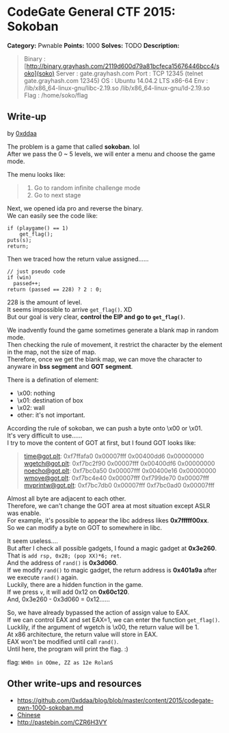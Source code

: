 # CodeGate General CTF 2015: Sokoban

**Category:** Pwnable
**Points:** 1000
**Solves:** TODO
**Description:** 

> Binary : [http://binary.grayhash.com/2119d600d79a81bcfeca15676446bcc4/soko](soko)
> Server : gate.grayhash.com
> Port : TCP 12345 (telnet gate.grayhash.com 12345)
> OS : Ubuntu 14.04.2 LTS x86-64
> Env : /lib/x86_64-linux-gnu/libc-2.19.so
> 	/lib/x86_64-linux-gnu/ld-2.19.so
> Flag : /home/soko/flag

## Write-up

by [0xddaa](https://github.com/0xddaa)

The problem is a game that called **sokoban**. lol  
After we pass the 0 ~ 5 levels, we will enter a menu and choose the game mode.  

The menu looks like:  

> 1. Go to random infinite challenge mode
> 2. Go to next stage

Next, we opened ida pro and reverse the binary.  
We can easily see the code like:  

```
if (playgame() == 1)
    get_flag();
puts(s);
return;
```

Then we traced how the return value assigned......  
```
// just pseudo code
if (win)
  passed++;
return (passed == 228) ? 2 : 0;
```
228 is the amount of level.  
It seems impossible to arrive `get_flag()`. XD  
But our goal is very clear, **control the EIP and go to `get_flag()`**.  

We inadvently found the game sometimes generate a blank map in random mode.  
Then checking the rule of movement, it restrict the character by the element in the map, not the size of map.  
Therefore, once we get the blank map, we can move the character to anyware in **bss segment** and **GOT segment**.  

There is a defination of element:  

- \x00: nothing
- \x01: destination of box
- \x02: wall
- other: it's not important.

According the rule of sokoban, we can push a byte onto \x00 or \x01.  
It's very difficult to use......  
I try to move the content of GOT at first, but I found GOT looks like:  

> <time@got.plt>:        0xf7ffafa0      0x00007fff      0x00400dd6      0x00000000  
> <wgetch@got.plt>:      0xf7bc2f90      0x00007fff      0x00400df6      0x00000000  
> <noecho@got.plt>:      0xf7bc0a50      0x00007fff      0x00400e16      0x00000000  
> <wmove@got.plt>:       0xf7bc4e40      0x00007fff      0xf799de70      0x00007fff  
> <mvprintw@got.plt>:    0xf7bc7db0      0x00007fff      0xf7bc0ad0      0x00007fff  

Almost all byte are adjacent to each other.  
Therefore, we can't change the GOT area at most situation except ASLR was enable.  
For example, it's possible to appear the libc address likes **0x7fffff00xx**.  
So we can modify a byte on GOT to somewhere in libc.  

It seem useless....  
But after I check all possible gadgets, I found a magic gadget at **0x3e260**.  
That is `add rsp, 0x28; (pop XX)*6; ret`.  
And the address of `rand()` is **0x3d060**.  
If we modify `rand()` to magic gadget, the return address is **0x401a9a** after we execute `rand()` again.  
Luckily, there are a hidden function in the game.  
If we press `v`, it will add 0x12 on **0x60c120**.  
And, 0x3e260 - 0x3d060 = 0x12......  

So, we have already bypassed the action of assign value to EAX.  
If we can control EAX and set EAX=1, we can enter the function `get_flag()`.  
Lucklily, if the argument of wgetch is \x00, the return value will be 1.  
At x86 architecture, the return value will store in EAX.  
EAX won't be modified until call `rand()`.  
Until here, the program will print the flag. :)  

flag: `WH0n in OOme, ZZ as 12e RolanS`  


## Other write-ups and resources

* <https://github.com/0xddaa/blog/blob/master/content/2015/codegate-pwn-1000-sokoban.md>
* [Chinese](http://winesap.logdown.com/posts/257682-codegate-ctf-preliminary-2015)
* <http://pastebin.com/CZR6H3VY>
